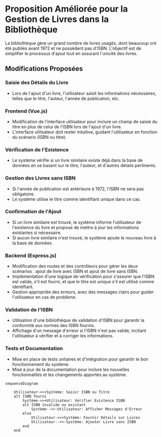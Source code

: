 # Proposition Améliorée pour la Gestion de Livres dans la Bibliothèque

La bibliothèque gère un grand nombre de livres usagés, dont beaucoup ont été publiés avant 1972 et ne possèdent pas d'ISBN. L'objectif est de simplifier le processus d'ajout tout en assurant l'unicité des livres.

## Modifications Proposées

### Saisie des Détails du Livre

- Lors de l'ajout d'un livre, l'utilisateur saisit les informations nécessaires, telles que le titre, l'auteur, l'année de publication, etc.

### Frontend (Vue.js)

- Modification de l'interface utilisateur pour inclure un champ de saisie du titre en plus de celui de l'ISBN lors de l'ajout d'un livre.
- L'interface utilisateur doit rester intuitive, guidant l'utilisateur en fonction du scénario (ISBN ou titre).

### Vérification de l'Existence

- Le système vérifie si un livre similaire existe déjà dans la base de données en se basant sur le titre, l'auteur, et d'autres détails pertinents.

### Gestion des Livres sans ISBN

- Si l'année de publication est antérieure à 1972, l'ISBN ne sera pas obligatoire.
- Le système utilise le titre comme identifiant unique dans ce cas.

### Confirmation de l'Ajout

- Si un livre similaire est trouvé, le système informe l'utilisateur de l'existence du livre et propose de mettre à jour les informations existantes si nécessaire.
- Si aucun livre similaire n'est trouvé, le système ajoute le nouveau livre à la base de données.

### Backend (Express.js)

- Modification des routes et des contrôleurs pour gérer les deux scénarios : ajout de livre avec ISBN et ajout de livre sans ISBN.
- Implémentation d'une logique de vérification pour s'assurer que l'ISBN est valide, s'il est fourni, et que le titre est unique s'il est utilisé comme identifiant.
- Gestion appropriée des erreurs, avec des messages clairs pour guider l'utilisateur en cas de problème.

### Validation de l'ISBN

- Utilisation d'une bibliothèque de validation d'ISBN pour garantir la conformité aux normes des ISBN fournis.
- Affichage d'un message d'erreur si l'ISBN n'est pas valide, incitant l'utilisateur à vérifier et à corriger les informations.

### Tests et Documentation

- Mise en place de tests unitaires et d'intégration pour garantir le bon fonctionnement du système.
- Mise à jour de la documentation pour inclure les nouvelles fonctionnalités et les changements apportés au système.

```mermaid
sequenceDiagram

    Utilisateur->>+Système: Saisir ISBN ou Titre
    alt ISBN fourni
        Système->>+Utilisateur: Vérifier Existence ISBN
        alt ISBN invalide ou existant
            Système-->>-Utilisateur: Afficher Messages d'Erreur
        else
            Utilisateur->>+Système: Fournir Détails sur Livres
            Utilisateur-->>-Système: Ajouter Livre sans ISBN
        end
    end

```

